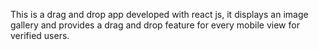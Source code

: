 This is a drag and drop app developed with react js, it displays an image gallery and provides a drag and drop feature for every mobile view for verified users.

